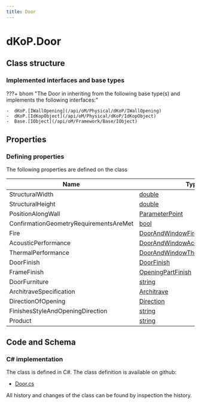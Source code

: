 ```yaml
---
title: Door
---
```


# dKoP.Door



## Class structure

### Implemented interfaces and base types

???+ bhom "The Door in inheriting from the following base type(s) and implements the following interfaces:"

    -  dKoP.[IWallOpening](/api/oM/Physical/dKoP/IWallOpening)
    -  dKoP.[IdKopObject](/api/oM/Physical/dKoP/IdKopObject)
    -  Base.[IObject](/api/oM/Framework/Base/IObject)


## Properties



### Defining properties

The following properties are defined on the class

| Name             | Type             | Description      | Quantity         |
|------------------|------------------|------------------|------------------|
| StructuralWidth | [double](https://learn.microsoft.com/en-us/dotnet/api/System.Double?view=netstandard-2.0) | - | - |
| StructuralHeight | [double](https://learn.microsoft.com/en-us/dotnet/api/System.Double?view=netstandard-2.0) | - | - |
| PositionAlongWall | [ParameterPoint](/api/oM/Physical/dKoP/ParameterPoint) | - | - |
| ConfirmationGeometryRequirementsAreMet | [bool](https://learn.microsoft.com/en-us/dotnet/api/System.Boolean?view=netstandard-2.0) | - | - |
| Fire | [DoorAndWindowFire](/api/oM/Physical/dKoP/DoorAndWindowFire) | - | - |
| AcousticPerformance | [DoorAndWindowAcoustics](/api/oM/Physical/dKoP/DoorAndWindowAcoustics) | - | - |
| ThermalPerformance | [DoorAndWindowThermalPerformance](/api/oM/Physical/dKoP/DoorAndWindowThermalPerformance) | - | - |
| DoorFinish | [DoorFinish](/api/oM/Physical/dKoP/DoorFinish) | - | - |
| FrameFinish | [OpeningPartFinish](/api/oM/Physical/dKoP/OpeningPartFinish) | - | - |
| DoorFurniture | [string](https://learn.microsoft.com/en-us/dotnet/api/System.String?view=netstandard-2.0) | - | - |
| ArchitraveSpecification | [Architrave](/api/oM/Physical/dKoP/Architrave) | - | - |
| DirectionOfOpening | [Direction](/api/oM/Physical/dKoP/Direction) | - | - |
| FinishesStyleAndOpeningDirection | [string](https://learn.microsoft.com/en-us/dotnet/api/System.String?view=netstandard-2.0) | - | - |
| Product | [string](https://learn.microsoft.com/en-us/dotnet/api/System.String?view=netstandard-2.0) | - | - |


## Code and Schema

### C# implementation

The class is defined in C#. The class definition is available on github:

- [Door.cs](https://github.com/BHoM/dKoP_Toolkit/blob/develop/dKoP_oM/Geometry/Openings/Door.cs)

All history and changes of the class can be found by inspection the history.
